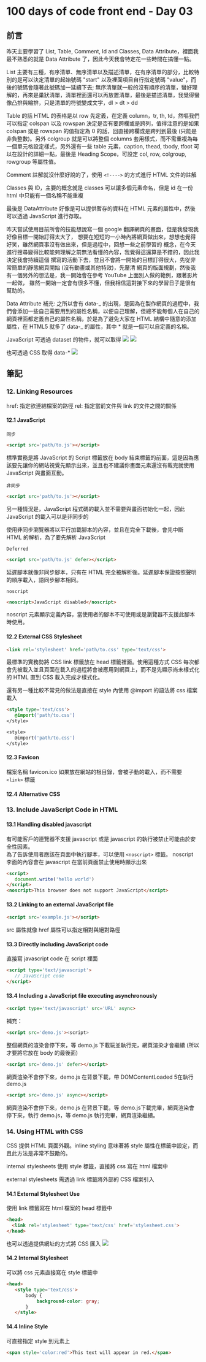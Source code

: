 # 100 days of code front end - Day 03

## 前言

昨天主要學習了 List, Table, Comment, Id and Classes, Data Attribute，裡面我最不熟悉的就是 Data Attribute 了，因此今天我會特定花一些時間在搞懂一點。

List 主要有三種，有序清單、無序清單以及描述清單，在有序清單的部分，比較特別的是可以決定清單的起始號碼 "start" 以及裡面項目自行指定號碼 "value"，而後的號碼會隨著此號碼加一延續下去; 無序清單就一般的沒有順序的清單，蠻好理解的，再來是巢狀清單，清單裡面還可以再放置清單，最後是描述清單，我覺得蠻像凸排與縮排，只是清單的符號變成文字，dl > dt > dd

Table 的話 HTML 的表格是以 row 先定義，在定義 column，tr, th, td，然嘔我們可以指定 colspan 以及 rowspan 決定是否有要跨欄或是跨列，值得注意的是如果 colspan 或是 rowspan 的值指定為 0 的話，回直接跨欄或是跨列到最後 (只能是非負整數)。另外 colgroup 就是可以將整個 columns 套用樣式，而不需重複為每一個單元格設定樣式，另外還有一些 table 元素，caption, thead, tbody, tfoot 可以在設計的詳細一點，最後是 Heading Scope，可設定 col, row, colgroup, rowgroup 等屬性值。

Comment 註解就沒什麼好說的了，使用 `<!---->` 的方式進行 HTML 文件的註解

Classes 與 ID，主要的概念就是 classes 可以讓多個元素命名，但是 id 在一份 html 中只能有一個名稱不能重複

最後是 DataAttribute 好像是可以提供暫存的資料在 HTML 元素的屬性中，然後可以透過 JavaScript 進行存取。

昨天嘗試使用目前所會的技能想說寫一個 google 翻譯網頁的畫面，但是我發現我好像目標一開始訂得太大了，
想要在短短的一小時內將網頁做出來，想想也覺得好笑，雖然網頁事沒有做出來，但是過程中，回想一些之前學習的
概念，在今天進行搜尋變得比較能夠理解之前無法看懂的內容，我覺得這還算是不錯的，因此我決定我會持續這個
撰寫的活動下去，並且不會將一開始的目標訂得很大，先從非常簡單的靜態網頁開始 (沒有動畫或其他特效)，先釐清
網頁的版面規劃，然後我有一個另外的想法是，我一開始會在參考 YouTube 上面別人做的範例，跟著影片一起做，
雖然一開始一定會有很多不懂，但我相信這對接下來的學習日子是很有幫助的。

Data Attribute 補充: 之所以會有 data-_ 的出現，是因為在製作網頁的過程中，我們會添加一些自己需要用到的屬性名稱，以便自己理解，但總不能每個人在自己的網頁裡面都定義自己的屬性名稱，於是為了避免大家在 HTML 結構中隨意的添加屬性，在 HTML5 就多了 data-_ 的屬性，其中 \* 就是一個可以自定義的名稱。

JavaScript 可透過 dataset 的物件，就可以取得
![](images/2019-10-16-20-47-18.png)
![](images/2019-10-16-20-47-25.png)

也可透過 CSS 取得 data-\*
![](images/2019-10-16-20-48-39.png)


## 筆記
### 12. Linking Resources
href: 指定欲連結檔案的路徑
rel: 指定當前文件與 link 的文件之間的關係

#### 12.1 JavaScript
`同步`
```html
<script src='path/to.js'></script>
```
標準實務是將 JavaScript 的 Script 標籤放在 body 結束標籤的前面，這是因為應該要先讓你的網站視覺先顯示出來，並且也不建議你畫面元素還沒有載完就使用 JavaScript 與畫面互動。

`非同步`
```html
<script src='path/to.js'></script>
```
另一種情況是，JavaScript 程式碼的載入並不需要與畫面初始化一起，因此 JavaScript 的載入可以是非同步的

使用非同步瀏覽器將以平行加載腳本的內容，並且在完全下載後，會先中斷 HTML 的解析，為了要先解析 JavaScript 

`Deferred`
```html
<script src='path/to.js' defer></script>
```
延遲腳本就像非同步腳本，只有在 HTML 完全被解析後。延遲腳本保證按照聲明的順序載入，語同步腳本相同。

`noscript`
```html
<noscript>JavaScript disabled</noscript>
```
noscript 元素顯示定義內容，當使用者的腳本不可使用或是瀏覽器不支援此腳本時使用。

#### 12.2 External CSS Stylesheet
```html
<link rel='stylesheet' href='path/to.css' type='text/css'>
```
最標準的實務勢將 CSS link 標籤放在 head 標籤裡面。使用這種方式 CSS 每次都會先被載入並且頁面在載入的過程將會被應用到網頁上，而不是先顯示尚未樣式化的 HTML 直到 CSS 載入完成才樣式化。

還有另一種比較不常見的做法是直接在 style 內使用 @import 的語法將 css 檔案載入

```html
<style type='text/css'>
   @import('path/to.css')
</style>

<style>
   @import('path/to.css')
</style>
```

#### 12.3 Favicon
檔案名稱 favicon.ico 如果放在網站的根目錄，會被子動的載入，而不需要 `<link>` 標籤

#### 12.4 Alternative CSS

### 13. Include JavaScript Code in HTML
#### 13.1 Handling disabled javascript
有可能客戶的連覽器不支援 javascript 或是 javascript 的執行被禁止可能由於安全性因素。  
為了告訴使用者應該在頁面中執行腳本，可以使用 `<noscript>` 標籤。
noscript 李面的內容會在 javascript 在當前頁面禁止使用時顯示出來  
```html
<script>
   document.write('hello world')
</script>
<noscript>This browser does not support JavaScript</script>
```


#### 13.2 Linking to an external JavaScript file
```html
<script src='example.js'></script>
```
src 屬性就像 href 屬性可以指定相對與絕對路徑

#### 13.3 Directly including JavaScript code
直接寫 javascript code 在 script 裡面
```html
<script type='text/javascript'>
   // JavaScript code
</script>
```

#### 13.4 Including a JavaScript file executing asynchronously
```html
<script type='text/javascript' src='URL' async>
```

補充：
```html
<script src='demo.js'><script>
```
整個網頁的渲染會停下來，等 demo.js 下載玩並執行完，網頁渲染才會繼續 (所以才要將它放在 body 的最後面)

```html
<script src='demo.js' defer></script>
```
網頁渲染不會停下來，demo.js 在背景下載，帶 DOMContentLoaded 5在執行 demo.js

```html
<script src='demo.js' async></script>
```
網頁渲染不會停下來，demo.js 在背景下載，等 demo.js下載完畢，網頁渲染會停下來，執行 demo.js，等 demo.js 執行完畢，網頁渲染繼續。

### 14. Using HTML with CSS
CSS 提供 HTML 頁面外觀。inline styling 意味著將 style 屬性在標籤中設定，而且此方法是非常不鼓勵的。

internal stylesheets 使用 style 標籤，直接將 css 寫在 html 檔案中

external stylesheets 需透過 link 標籤將外部的 CSS 檔案引入

#### 14.1 External Stylesheet Use
使用 link 標籤寫在 html 檔案的 head 標籤中
```html
<head>
  <link rel='stylesheet' type='text/css' href='stylesheet.css'>
</head>
```
也可以透過提供網址的方式將 CSS 匯入
![](images/2019-10-16-21-57-09.png)

#### 14.2 Internal Stylesheet
可以將 css 元素直接寫在 style 標籤中
```html
<head>
   <style type='text/css'>
       body {
           background-color: gray;
       }
   </style>
```
#### 14.4 Inline Style
可直接指定 style 到元素上
```html
<span style='color:red'>This text will appear in red.</span>
```